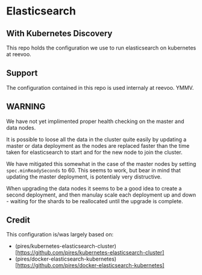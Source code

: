 # Elasticsearch
## With Kubernetes Discovery

This repo holds the configuration we use to run elasticsearch on kubernetes at reevoo.


## Support

The configuration contained in this repo is used internaly at reevoo. YMMV.

## WARNING

We have not yet implimented proper health checking on the master and data nodes.

It is possible to loose all the data in the cluster quite easily by updating a master 
or data deployment as the nodes are replaced faster than the time taken for
elasticsearch to start and for the new node to join the cluster.

We have mitigated this somewhat in the case of the master nodes by setting
`spec.minReadySeconds` to 60. This seems to work, but bear in mind that
updating the master deployment, is potentialy very distructive.

When upgrading the data nodes it seems to be a good idea to create a second
deployment, and then manulay scale each deployment up and down - waiting
for the shards to be reallocated until the upgrade is complete.

## Credit

This configuration is/was largely based on:

* (pires/kubernetes-elasticsearch-cluster)[https://github.com/pires/kubernetes-elasticsearch-cluster]
* (pires/docker-elasticsearch-kubernetes)[https://github.com/pires/docker-elasticsearch-kubernetes]
